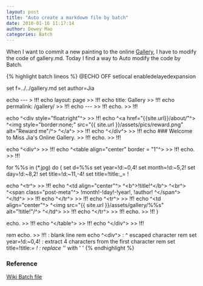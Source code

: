 ```yaml
--- 
layout: post 
title: "Auto create a markdowm file by batch" 
date: 2018-01-16 11:17:14 
author: Dewey Mao 
categories: Batch 
--- 
```


When I want to commit a new painting to the online <a href="https://deweymao.github.io/gallery/" target="_blank">Gallery</a>, I have to modify the code of gallery.md.
Today I find a way to Auto modify the code by Batch.

{% highlight batch lineos %}
@ECHO OFF
setlocal enabledelayedexpansion

set f=../../gallery.md
set author=Jia

echo --- > !f!
echo layout: page >> !f!
echo title: Gallery >> !f!
echo permalink: /gallery/ >> !f!
echo --- >> !f!
echo. >> !f!

echo ^<div style="float:right"^> >> !f!
echo  ^<a href="{{site.url}}/about/"^> ^<img style="border:none;" src="{{ site.url }}/assets/pics/reward.png" alt="Reward me"/^> ^</a^>  >> !f!
echo ^</div^> >> !f!
echo ### Welcome to Miss Jia's Online Gallery. >> !f!
echo. >> !f!

echo ^<div^> >> !f!
echo  ^<table align="center" border = "1"^> >> !f!
echo. >> !f!

for %%s in (*.jpg) do ( 
  set d=%%s
  set year=!d:~0,4!
  set month=!d:~5,2!
  set day=!d:~8,2!
  set title=!d:~11,-4!
  set title=!title:_= !
 
  echo  ^<tr^> >> !f!
  echo   ^<td align="center"^> ^<b^>!title!^</b^> ^<br^> ^<span class="post-meta"^> !month!-!day!-!year!, !author! ^</span^> ^</td^> >> !f!
  echo  ^</tr^> >> !f!
  echo  ^<tr^> >> !f!
  echo   ^<td align="center"^> ^<img src="{{ site.url }}/assets/gallery/%%s" alt="!title!"/^> ^</td^> >> !f!
  echo  ^</tr^> >> !f!
  echo. >> !f!
) 

echo. >> !f!
echo  ^</table^> >> !f!
echo ^</div^> >> !f!

rem echo. >> !f! : blank line
rem echo ^<div^> : ^ escaped character
rem set year=!d:~0,4! : extract 4 characters from the first character
rem set title=!title:_= ! : replace '_' with ' ' 
{% endhighlight %}

### Reference 
<a href="https://en.wikipedia.org/wiki/Batch_file" target="_blank">Wiki Batch file</a>